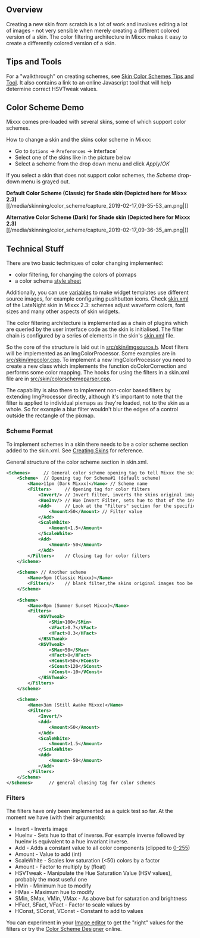 ## Overview

Creating a new skin from scratch is a lot of work and involves editing a lot of
images - not very sensible when merely creating a different colored version of
a skin. The color filtering architecture in Mixxx makes it easy to create
a differently colored version of a skin.

## Tips and Tools

For a "walkthrough" on creating schemes, see [Skin Color Schemes Tips
and Tool](Skin%20Color%20Schemes%20Tips%20and%20Tool). It also contains
a link to an online Javascript tool that will help determine correct
HSVTweak values.

## Color Scheme Demo

Mixxx comes pre-loaded with several skins, some of which support color
schemes.

How to change a skin and the skins color scheme in Mixxx:

  - Go to `Options` -\> `Preferences` -\> Interface`
  - Select one of the skins like in the picture below 
  - Select a scheme from the drop down menu and click *Apply*/*OK*

If you select a skin that does not support color schemes, the *Scheme*
drop-down menu is grayed out.

**Default Color Scheme (Classic) for Shade skin (Depicted here for Mixxx
2.3)**  
[[/media/skinning/color_scheme/capture_2019-02-17_09-35-53_am.png|]]

**Alternative Color Scheme (Dark) for Shade skin (Depicted here for
Mixxx 2.3)**  
[[/media/skinning/color_scheme/capture_2019-02-17_09-36-35_am.png|]]  

## Technical Stuff

There are two basic techniques of color changing implemented:
* color filtering, for changing the colors of pixmaps
* a color schema [style sheet](https://github.com/mixxxdj/mixxx/wiki/Creating-Skins#qss-style)  

Additionally, you can use [variables](https://github.com/mixxxdj/mixxx/wiki/Creating-Skins#using-variables) to make widget templates use different source images, for example configuring pushbutton icons. Check [skin.xml](https://github.com/mixxxdj/mixxx/blob/2.3/res/skins/LateNight/skin.xml#L122) of the LateNight skin in Mixxx 2.3: schemes adjust waveform colors, font sizes and many other aspects of skin widgets.

The color filtering architecture is implemented as a chain of plugins
which are queried by the user interface code as the skin is initialised.
The filter chain is configured by a series of elements in the skin's
[skin.xml](creating_skins#skinxml_in-depth_reviews) file.

So the core of the structure is laid out in [src/skin/imgsource.h](https://github.com/mixxxdj/mixxx/blob/main/src/skin/imgsource.h).
Most filters
will be implemented as an ImgColorProcessor. Some examples are in
[src/skin/imgcolor.cpp](https://github.com/mixxxdj/mixxx/blob/main/src/skin/imgcolor.cpp). To implement a new ImgColorProcessor you need to create a
new class which implements the function doColorCorrection and performs
some color mapping. The hooks for using the filters in a skin.xml file
are in [src/skin/colorschemeparser.cpp](https://github.com/mixxxdj/mixxx/blob/main/src/skin/colorschemeparser.cpp).

The capability is also there to implement non-color based filters by extending
ImgProcessor directly, although it's important to note that the filter is
applied to individual pixmaps as they're loaded, not to the skin as a whole. So
for example a blur filter wouldn't blur the edges of a control outside the
rectangle of the pixmap.


### Scheme Format

To implement schemes in a skin there needs to be a color scheme section
added to the skin.xml. See [Creating
Skins](creating_skins#skinxml_in-depth_reviews) for reference.

General structure of the color scheme section in skin.xml.
``` xml
<Schemes>     // General color scheme opening tag to tell Mixxx the skin supports color schemes
    <Scheme>  // Opening tag for Scheme#1 (default scheme)
        <Name>11pm (Dark Mixxx)</Name> // Scheme name
        <Filters>     // Opening tag for color filters
            <Invert/> // Invert filter, inverts the skins original images (i.e. white to black)
            <HueInv/> // Hue Invert Filter, sets hue to that of the inverted images
            <Add>     // Look at the "Filters" section for the specific filters and their arguments
                <Amount>50</Amount> // Filter value
            </Add>
            <ScaleWhite>
                <Amount>1.5</Amount>
            </ScaleWhite>
            <Add>
                <Amount>-50</Amount>
            </Add>
        </Filters>    // Closing tag for color filters
    </Scheme>
    
    <Scheme> // Another scheme
        <Name>5pm (Classic Mixxx)</Name>
        <Filters/>    // blank filter,the skins original images too be shown
    </Scheme>
    
    <Scheme>
        <Name>8pm (Summer Sunset Mixxx)</Name>
        <Filters>
            <HSVTweak>
                <SMin>100</SMin>
                <VFact>0.7</VFact>
                <HFact>0.3</HFact>
            </HSVTweak>
            <HSVTweak>
                <SMax>50</SMax>
                <HFact>0</HFact>
                <HConst>50</HConst>
                <SConst>120</SConst>
                <VConst>-10</VConst>
            </HSVTweak>
        </Filters>
    </Scheme>
    
    <Scheme>
        <Name>3am (Still Awake Mixxx)</Name>
        <Filters>
            <Invert/>
            <Add>
                <Amount>50</Amount>
            </Add>
            <ScaleWhite>
                <Amount>1.5</Amount>
            </ScaleWhite>
            <Add>
                <Amount>-50</Amount>
            </Add>
        </Filters>
    </Scheme>
</Schemes>      // general closing tag for color schemes
```


### Filters

The filters have only been implemented as a quick test so far. At the
moment we have (with their arguments):

  - Invert - Inverts image
  - HueInv - Sets hue to that of inverse. For example inverse followed
    by hueinv is equivalent to a hue invariant inverse.
  - Add - Adds a constant value to all color components (clipped to
    [0-255](0-255))
  - Amount - Value to add (int)
  - ScaleWhite - Scales low saturation (\<50) colors by a factor
  - Amount - Factor to multiply by (float)
  - HSVTweak - Manipulate the Hue Saturation Value (HSV values),
    probably the most useful one
  - HMin - Minimum hue to modify
  - HMax - Maximum hue to modify
  - SMin, SMax, VMin, VMax - As above but for saturation and brightness
  - HFact, SFact, VFact - Factor to scale values by
  - HConst, SConst, VConst - Constant to add to values

You can experiment in your [Image editor](creating_skins#tools) to get
the "right" values for the filters or try the [Color Scheme
Designer](http://colorschemedesigner.com/) online.